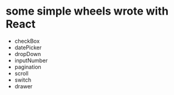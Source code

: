 # some simple wheels wrote with React
- checkBox
- datePicker
- dropDown
- inputNumber
- pagination
- scroll
- switch
- drawer
